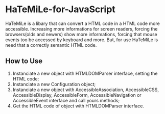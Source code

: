 HaTeMiLe-for-JavaScript
=======================
HaTeMiLe is a libary that can convert a HTML code in a HTML code more accessible. Increasing more informations for screen readers, forcing the browsers(olds and newers) show more informations, forcing that mouse events too be accessed by keyboard and more. But, for use HaTeMiLe is need that a correctly semantic HTML code.

## How to Use

1.  Instanciate a new object with HTMLDOMParser interface, setting the HTML code;
2.  Instanciate a new Configuration object;
3.  Instanciate a new object with AccessibleAssociation, AccessibleCSS, AccessibleDisplay, AccessibleForm, AccessibleNavigation or AccessibleEvent interface and call yours methods;
4.  Get the HTML code of object with HTMLDOMParser interface.
